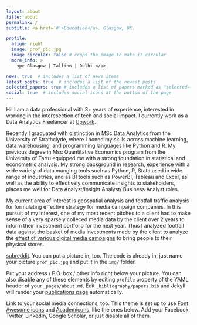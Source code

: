 ```yaml
---
layout: about
title: about
permalink: /
subtitle: <a href='#'>Education</a>. Glasgow, UK. 

profile:
  align: right
  image: prof_pic.jpg
  image_circular: false # crops the image to make it circular
  more_info: >
    <p> Glasgow | Tallinn | Delhi </p>

news: true  # includes a list of news items
latest_posts: true  # includes a list of the newest posts
selected_papers: true # includes a list of papers marked as "selected={true}"
social: true  # includes social icons at the bottom of the page
---
```


Hi! I am a data professional with 3+ years of experience, interested in working in the interesection of tech and social impact. I currently work as a Data Analytics Freelancer at [Upwork](https://www.upwork.com/freelancers/~0162236444b2794456?viewMode=1). 

Recently I graduated with distinction in MSc Data Analytics from the University of Strathclyde, where I honed my skills across machine learning, data warehousing, and programming languages like Python and R. My previous degree in Msc Quantitative Economics program from the University of Tartu equipped me with a strong foundation in statistical and econometric analysis. My strong background in research, experience with a wide variety of data munging tools such as Python, R, Stata used in wide range of industries, and as BI tools such as PowerBI, Tableau and Excel, as well as the ability to effectively communicate insights to stakeholders, places me well for Data Analyst/Insight Analyst/ Business Analyst roles.

My current area of interest is geospatial analysis and footfall traffic analysis for formulating effective strategy for media campaign companies. In this pursuit of my interest, one of my most recent pitches to a client had to make sense of a very sparsely colleced media data by the client over 2 years to inform their investment portfolio for the next year. Thus I analyzed footfall data against the basket of media investments made by the client to analyze the [effect of various digital media campaigns](https://github.com/detectorisk/Digital_media_affect_on_footfall/tree/main) to bring people to their physical stores.

[subreddit](http://reddit.com). You can put a picture in, too. The code is already in, just name your picture `prof_pic.jpg` and put it in the `img/` folder.

Put your address / P.O. box / other info right below your picture. You can also disable any of these elements by editing `profile` property of the YAML header of your `_pages/about.md`. Edit `_bibliography/papers.bib` and Jekyll will render your [publications page](/al-folio/publications/) automatically.

Link to your social media connections, too. This theme is set up to use [Font Awesome icons](http://fortawesome.github.io/Font-Awesome/) and [Academicons](https://jpswalsh.github.io/academicons/), like the ones below. Add your Facebook, Twitter, LinkedIn, Google Scholar, or just disable all of them.